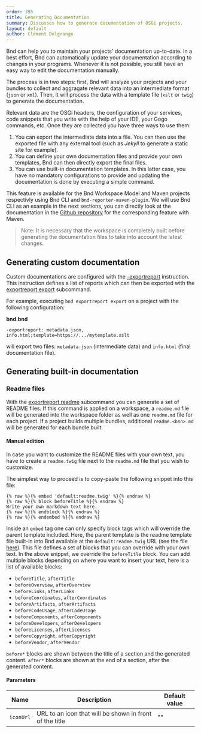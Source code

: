 ```yaml
---
order: 395
title: Generating Documentation
summary: Discusses how to generate documentation of OSGi projects.
layout: default
author: Clément Delgrange
---
```


Bnd can help you to maintain your projects' documentation up-to-date. 
In a best effort, Bnd can automatically update your documentation according to changes in your programs.
Whenever it is not possible, you still have an easy way to edit the documentation manually. 

The process is in two steps: first, Bnd will analyze your projects and your bundles to 
collect and aggragate relevant data into an intermediate format (`json` or `xml`). Then, 
it will process the data with a template file (`xslt` or `twig`) to generate the documentation.

Relevant data are the OSGi headers, the configuration of your services, code snippets that you write 
with the help of your IDE, your Gogo commands, etc. Once they are collected you have three ways to use them:

1. You can export the intermediate data into a file. You can then use the exported file with any external 
tool (such as *Jekyll* to generate a static site for example).
2. You can define your own documentation files and provide your own templates, Bnd can then directly export the final files.
3. You can use built-in documentation templates. In this latter case, you have no mandatory configurations to provide and updating
the documentation is done by executing a simple command.

This feature is available for the Bnd Workspace Model and Maven projects respectivly using Bnd CLI and `bnd-reporter-maven-plugin`. We will use
Bnd CLI as an example in the next sections, you can directly look at the documentation in the [Github repository](https://github.com/bndtools/bnd/blob/master/maven/bnd-reporter-maven-plugin/README.md) for the corresponding feature with Maven.

> Note: It is necessary that the workspace is completely built before generating the documentation files to take into account the latest changes.

## Generating custom documentation

Custom documentations are configured with the [-exportreport](../instructions/exportreport.html) instruction. 
This instruction defines a list of reports which can then be exported with the [exportreport export](../commands/exportreport.html) subcommand.

For example, executing `bnd exportreport export` on a project with the following configuration:

**bnd.bnd**

    -exportreport: metadata.json, info.html;template=https://.../mytemplate.xslt

will export two files: `metadata.json` (intermediate data) and `info.html` (final documentation file). 

## Generating built-in documentation

### Readme files

With the [exportreport readme](../commands/exportreport.html) subcommand you can generate a set of README files.
If this command is applied on a workspace, a `readme.md` file will be generated into the workspace folder as well as one
`readme.md` file for each project. If a project builds multiple bundles, additional `readme.<bsn>.md` will be generated for each
bundle built.

#### Manual edition

In case you want to customize the README files with your own text, you have to create a `readme.twig` file next to the `readme.md` file that you wish to customize.

The simplest way to proceed is to copy-paste the following snippet into this file:

```
{% raw %}{% embed 'default:readme.twig' %}{% endraw %}
{% raw %}{% block beforeTitle %}{% endraw %}
Write your own markdown text here.
{% raw %}{% endblock %}{% endraw %}
{% raw %}{% endembed %}{% endraw %}
```
Inside an `embed` tag one can only specify block tags which will override the parent template included. 
Here, the parent template is the readme template file built-in into Bnd available at the `default:readme.twig` URL (see the file [here](https://raw.githubusercontent.com/bndtools/bnd/master/biz.aQute.bnd.reporter/src/biz/aQute/bnd/reporter/plugins/transformer/templates/readme.twig)). This file defines a set of blocks that you can override with your own text. 
In the above snippet, we override the `beforeTitle` block. You can add multiple blocks depending on where you want to insert your text, here is a list of available blocks:

* `beforeTitle`, `afterTitle`
* `beforeOverview`, `afterOverview`
* `beforeLinks`, `afterLinks`
* `beforeCoordinates`, `afterCoordinates`
* `beforeArtifacts`, `afterArtifacts`
* `beforeCodeUsage`, `afterCodeUsage`
* `beforeComponents`, `afterComponents`
* `beforeDevelopers`, `afterDevelopers`
* `beforeLicenses`, `afterLicenses`
* `beforeCopyright`, `afterCopyright`
* `beforeVendor`, `afterVendor`

`before*` blocks are shown between the title of a section and the generated content. `after*` blocks are shown at the end of a section, after the generated content. 

#### Parameters

| Name | Description | Default value |
|--- |--- |---|
|`iconUrl` |URL to an icon that will be shown in front of the title | "" |